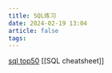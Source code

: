 ```yaml
---
title: SQL练习
date: 2024-02-19 13:04
article: false
tags: 
---
```


[sql top50](https://leetcode.com/studyplan/top-sql-50/)
[[SQL cheatsheet]]